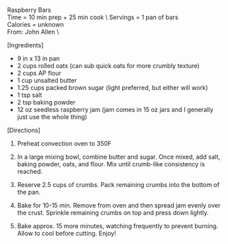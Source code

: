 Raspberry Bars \
Time = 10 min prep + 25 min cook \ 
Servings = 1 pan of bars\
Calories = unknown  \
From: John Allen \

[Ingredients]
- 9 in x 13 in pan
- 2 cups rolled oats (can sub quick oats for more crumbly texture)
- 2 cups AP flour
- 1 cup unsalted butter
- 1.25 cups packed brown sugar (light preferred, but either will work)
- 1 tsp salt
- 2 tsp baking powder
- 12 oz seedless raspberry jam (jam comes in 15 oz jars and I generally just use the whole thing)

[Directions]

1. Preheat convection oven to 350F

2. In a large mixing bowl, combine butter and sugar. Once mixed, add salt, baking powder, oats, and flour. Mix until crumb-like consistency is reached. 

3. Reserve 2.5 cups of crumbs. Pack remaining crumbs into the bottom of the pan. 

4. Bake for 10-15 min. Remove from oven and then spread jam evenly over the crust. Sprinkle remaining crumbs on top and press down lightly. 

5. Bake approx. 15 more minutes, watching frequently to prevent burning. Allow to cool before cutting. Enjoy! 